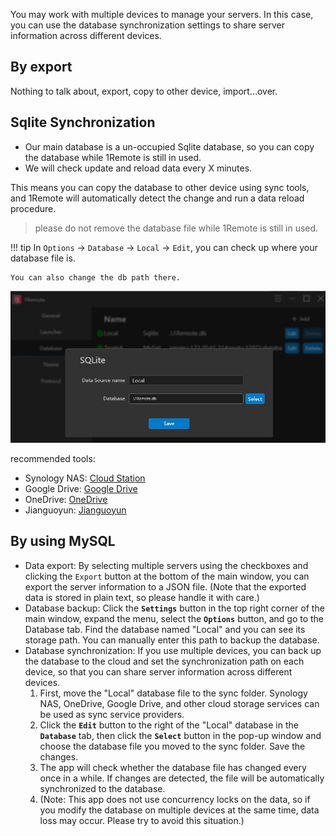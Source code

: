 
You may work with multiple devices to manage your servers. In this case, you can use the database synchronization settings to share server information across different devices.

## By export

Nothing to talk about, export, copy to other device, import...over.

## Sqlite Synchronization

- Our main database is a un-occupied Sqlite database, so you can copy the database while 1Remote is still in used.
- We will check update and reload data every X minutes.

This means you can copy the database to other device using sync tools, and 1Remote will automatically detect the change and run a data reload procedure.

> please do not remove the database file while 1Remote is still in used.

!!! tip
    In `Options` -> `Database` -> `Local` -> `Edit`, you can check up where your database file is. 

    You can also change the db path there.

![sqlite](img/sqlite-edit.jpg)


recommended tools:

- Synology NAS: [Cloud Station](https://www.synology.com/en-us/dsm/feature/cloud_station)
- Google Drive: [Google Drive](https://www.google.com/drive/)
- OneDrive: [OneDrive](https://www.onedrive.com/)
- Jianguoyun: [Jianguoyun](https://www.jianguoyun.com/)

## By using MySQL



- Data export: By selecting multiple servers using the checkboxes and clicking the `Export` button at the bottom of the main window, you can export the server information to a JSON file. (Note that the exported data is stored in plain text, so please handle it with care.)
- Database backup: Click the **`Settings`** button in the top right corner of the main window, expand the menu, select the **`Options`** button, and go to the Database tab. Find the database named "Local" and you can see its storage path. You can manually enter this path to backup the database.
- Database synchronization: If you use multiple devices, you can back up the database to the cloud and set the synchronization path on each device, so that you can share server information across different devices.
    1. First, move the "Local" database file to the sync folder. Synology NAS, OneDrive, Google Drive, and other cloud storage services can be used as sync service providers.
    2. Click the **`Edit`** button to the right of the "Local" database in the **`Database`** tab, then click the **`Select`** button in the pop-up window and choose the database file you moved to the sync folder. Save the changes.
    3. The app will check whether the database file has changed every once in a while. If changes are detected, the file will be automatically synchronized to the database.
    4. (Note: This app does not use concurrency locks on the data, so if you modify the database on multiple devices at the same time, data loss may occur. Please try to avoid this situation.)
